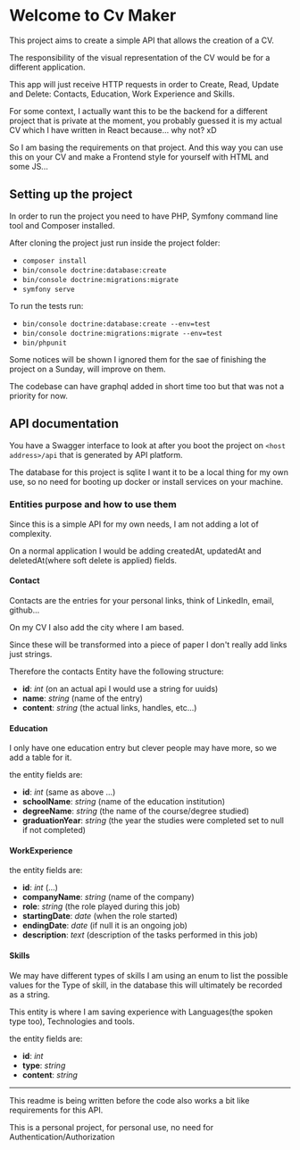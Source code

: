 # Welcome to Cv Maker

This project aims to create a simple API that allows the creation of a CV. 

The responsibility of the visual representation of the CV would be for a different application.

This app will just receive HTTP requests in order to Create, Read, Update and Delete: Contacts, Education, Work Experience and Skills.

For some context, I actually want this to be the backend for a different project that is private at the moment, you probably guessed it is my actual CV which I have written in React because... why not? xD 

So I am basing the requirements on that project. And this way you can use this on your CV and make a Frontend style for yourself with HTML and some JS...

## Setting up the project

In order to run the project you need to have PHP, Symfony command line tool and Composer installed.

After cloning the project just run inside the project folder:
- `composer install`
- `bin/console doctrine:database:create`
- `bin/console doctrine:migrations:migrate`
- `symfony serve`

To run the tests run:
- `bin/console doctrine:database:create --env=test`
- `bin/console doctrine:migrations:migrate --env=test`
- `bin/phpunit`

Some notices will be shown I ignored them for the sae of finishing the project on a Sunday, will improve on them.

The codebase can have graphql added in short time too but that was not a priority for now.

## API documentation

You have a Swagger interface to look at after you boot the project on `<host address>/api` that is generated by API platform.

The database for this project is sqlite I want it to be a local thing for my own use, so no need for booting up docker or install services on your machine. 

### Entities purpose and how to use them

Since this is a simple API for my own needs, I am not adding a lot of complexity.

On a normal application I would be adding createdAt, updatedAt and deletedAt(where soft delete is applied) fields. 

#### Contact

Contacts are the entries for your personal links, think of LinkedIn, email, github... 

On my CV I also add the city where I am based.

Since these will be transformed into a piece of paper I don't really add links just strings.

Therefore the contacts Entity have the following structure:

- **id**: _int_ (on an actual api I would use a string for uuids)
- **name**: _string_ (name of the entry)
- **content**: _string_ (the actual links, handles, etc...)

#### Education

I only have one education entry but clever people may have more, so we add a table for it.

the entity fields are:

- **id**: _int_ (same as above ...)
- **schoolName**: _string_ (name of the education institution)
- **degreeName**: _string_ (the name of the course/degree studied)
- **graduationYear**: _string_ (the year the studies were completed set to null if not completed)

#### WorkExperience

the entity fields are:

- **id**: _int_ (...)
- **companyName**: _string_ (name of the company)
- **role**: _string_ (the role played during this job)
- **startingDate**: _date_ (when the role started)
- **endingDate**: _date_ (if null it is an ongoing job)
- **description**: _text_ (description of the tasks performed in this job)

#### Skills

We may have different types of skills I am using an enum to list the possible values for the Type of skill, in the database this will ultimately be recorded as a string.

This entity is where I am saving experience with Languages(the spoken type too), Technologies and tools.

the entity fields are:

- **id**: _int_
- **type**: _string_
- **content**: _string_ 

---

This readme is being written before the code also works a bit like requirements for this API.

This is a personal project, for personal use, no need for Authentication/Authorization
